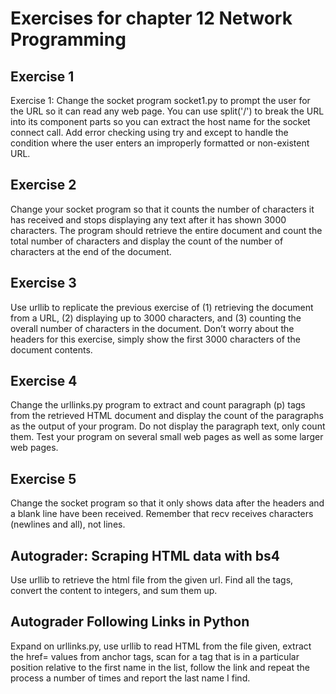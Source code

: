 # Exercises for chapter 12 Network Programming 

## Exercise 1

Exercise 1: Change the socket program socket1.py to prompt the user for the URL so it can read any web page. You can use split('/') to break the URL into its component parts so you can extract the host name for the socket connect call. Add error checking using try and except to handle the condition where the user enters an improperly formatted or non-existent URL.

## Exercise 2

Change your socket program so that it counts the number of characters it has received and stops displaying any text after it has shown 3000 characters. The program should retrieve the entire document and count the total number of characters and display the count of the number of characters at the end of the document.

## Exercise 3

Use urllib to replicate the previous exercise of (1) retrieving the document from a URL, (2) displaying up to 3000 characters, and (3) counting the overall number of characters in the document. Don’t worry about the headers for this exercise, simply show the first 3000 characters of the document contents.

## Exercise 4

Change the urllinks.py program to extract and count paragraph (p) tags from the retrieved HTML document and display the count of the paragraphs as the output of your program. Do not display the paragraph text, only count them. Test your program on several small web pages as well as some larger web pages.

## Exercise 5

Change the socket program so that it only shows data after the headers and a blank line have been received. Remember that recv receives characters (newlines and all), not lines.

## Autograder: Scraping HTML data with bs4

Use urllib to retrieve the html file from the given url. Find all the <span> tags, convert the content to integers, and sum them up.

## Autograder Following Links in Python 

Expand on urllinks.py, use urllib to read HTML from the file given, extract the href= values from anchor tags, scan for a tag that is in a particular position relative to the first name in the list, follow the link and repeat the process a number of times and report the last name I find. 
